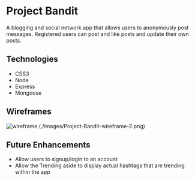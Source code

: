 # Project Bandit

A blogging and social network app that allows users to anonymously post messages. Registered users can post and like posts and update their own posts.

## Technologies
- CSS3
- Node
- Express
- Mongoose

## Wireframes
![wireframe](./images/Project-Bandit-wireframe.png)
(./images/Project-Bandit-wireframe-2.png)

## Future Enhancements
- Allow users to signup/login to an account
- Allow the Trending aside to display actual hashtags that are trending within the app

